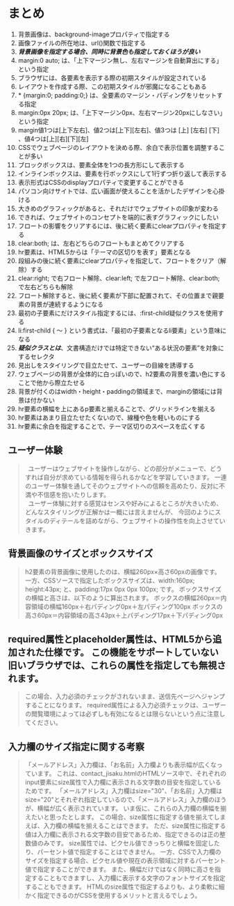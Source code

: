 # まとめ
1. 背景画像は、background-imageプロパティで指定する
2. 画像ファイルの所在地は、url()関数で指定する
3. ***背景画像を指定する場合、同時に背景色も指定しておくほうが良い***
4. margin:0 auto; は、「上下マージン無し、左右マージンを自動算出にする」という指定
5. ブラウザには、各要素を表示する際の初期スタイルが設定されている
6. レイアウトを作成する際、この初期スタイルが邪魔になることもある
7. \* {margin:0; padding:0;} は、全要素のマージン・パディングをリセットする指定
8. margin:0px 20px; は、「上下マージン0px、左右マージン20pxにしなさい」という指定
9. margin値1つは[上下左右]、値2つは[上下][左右]、値3つは [上] [左右] [下] 、値4つは[上][右][下][左]
10. CSSでウェブページのレイアウトを決める際、余白で表示位置を調整することが多い
11. ブロックボックスは、要素全体を1つの長方形にして表示する
12. インラインボックスは、要素を行ボックスにして1行ずつ折り返して表示する
13. 表示形式はCSSのdisplayプロパティで変更することができる
14. パソコン向けサイトでは、広い画面が使えることを活かしたデザインを心掛ける
15. 大きめのグラフィックがあると、それだけでウェブサイトの印象が変わる
16. できれば、ウェブサイトのコンセプトを端的に表すグラフィックにしたい
17. フロートの影響をクリアするには、後に続く要素にclearプロパティを指定する
18. clear:both; は、左右どちらのフロートもまとめてクリアする
19. hr要素は、HTML5からは「テーマの区切りを表す」要素となる
20. 段組みの後に続く要素にclearプロパティを指定して、フロートをクリア（解除）する
21. clear:right; で右フロート解除、clear:left; で左フロート解除、clear:both; で左右どちらも解除
22. フロート解除すると、後に続く要素が下部に配置されて、その位置まで親要素の背景が連続するようになる
23. 最初の子要素にだけスタイル指定するには、:first-child疑似クラスを使用する
24. li:first-child { ～ } という書式は、「最初の子要素となるli要素」という意味になる
25. ***疑似クラスとは***、文書構造だけでは特定できない“ある状況の要素”を対象にするセレクタ
26. 見出しをスタイリングで目立たせて、ユーザーの目線を誘導する
27. ウェブページの背景が全体的に白っぽいので、h2要素の背景を濃い色にすることで他から際立たせる
28. 背景が付くのはwidth・height・paddingの領域まで、marginの領域には背景は付かない
29. hr要素の横幅を上にあるp要素と揃えることで、グリッドラインを揃える
30. hr要素はあまり目立たせたくないので、線種や色を軽いものにする
31. hr要素に余白を指定することで、テーマ区切りのスペースを広くする

## ユーザー体験
>&ensp;ユーザーはウェブサイトを操作しながら、どの部分がメニューで、どうすれば自分が求めている情報を得られるかなどを学習していきます。 一連のユーザー体験を通してそのウェブサイトへの信頼を高めたり、反対に不満や不信感を抱いたりします。<br>
&ensp;ユーザー体験に対する感覚はセンスや好みによるところが大きいため、どんなスタイリングが正解かは一概には言えませんが、 今回のようにスタイルのディテールを詰めながら、ウェブサイトの操作性を向上させていきます。

## 背景画像のサイズとボックスサイズ
>h2要素の背景画像に使用したのは、横幅260px×高さ60pxの画像です。 一方、CSSソースで指定したボックスサイズは、width:160px; height:43px; と、padding:17px 0px 0px 100px; です。 ボックスサイズの横幅と高さは、以下のように算出されます。
ボックスの横幅260px＝内容領域の横幅160px＋右パディング0px＋左パディング100px
ボックスの高さ60px＝内容領域の高さ43px＋上パディング17px＋下パディング0px

## required属性とplaceholder属性は、HTML5から追加された仕様です。 この機能をサポートしていない旧いブラウザでは、これらの属性を指定しても無視されます。

>この場合、入力必須のチェックがされないまま、送信先ページへジャンプすることになります。 required属性による入力必須チェックは、ユーザーの閲覧環境によっては必ずしも有効になるとは限らないという点に注意してください。

## 入力欄のサイズ指定に関する考察
>「メールアドレス」入力欄は、「お名前」入力欄よりも表示幅が広くなっています。 これは、contact_jisaku.htmlのHTMLソース中で、それぞれのinput要素にsize属性で入力欄に表示される文字数の目安を指定しているためです。 「メールアドレス」入力欄はsize="30"、「お名前」入力欄はsize="20"とそれぞれ指定しているので、「メールアドレス」入力欄のほうが、横幅が広く表示されています。
いま仮に、これらの入力欄の横幅を揃えたいと思ったとします。 この場合、size属性に指定する値を揃えてしまえば、入力欄の横幅を揃えることはできます。 ただ、size属性に指定する値は入力欄に表示される文字数の目安であるため、指定できるのは正の整数値のみです。 size属性では、ピクセル値できっちりと横幅を固定したり、パーセント値で指定することはできません。
一方、CSSで入力欄のサイズを指定する場合、ピクセル値や現在の表示領域に対するパーセント値で指定することができます。 また、横幅だけではなく同時に高さを指定することもできますし、入力欄に表示する文字のフォントサイズを指定することもできます。 HTMLのsize属性で指定するよりも、より柔軟に細かく指定できるのがCSSを使用するメリットと言えるでしょう。